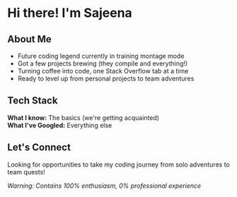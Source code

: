 # Hi there! I'm Sajeena

## About Me
- Future coding legend currently in training montage mode
- Got a few projects brewing (they compile and everything!)
- Turning coffee into code, one Stack Overflow tab at a time
- Ready to level up from personal projects to team adventures

## Tech Stack
**What I know:** The basics (we're getting acquainted)  
**What I've Googled:** Everything else

## Let's Connect
Looking for opportunities to take my coding journey from solo adventures to team quests!

*Warning: Contains 100% enthusiasm, 0% professional experience*

